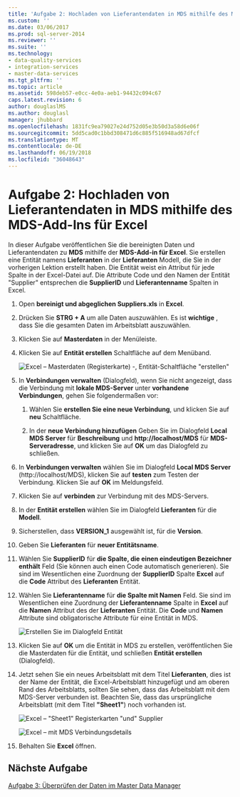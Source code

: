 ```yaml
---
title: 'Aufgabe 2: Hochladen von Lieferantendaten in MDS mithilfe des MDS-Add-in für Excel | Microsoft Docs'
ms.custom: ''
ms.date: 03/06/2017
ms.prod: sql-server-2014
ms.reviewer: ''
ms.suite: ''
ms.technology:
- data-quality-services
- integration-services
- master-data-services
ms.tgt_pltfrm: ''
ms.topic: article
ms.assetid: 598deb57-e0cc-4e0a-aeb1-94432c094c67
caps.latest.revision: 6
author: douglaslMS
ms.author: douglasl
manager: jhubbard
ms.openlocfilehash: 1831fc9ea79027e24d752d05e3b50d3a58d6e06f
ms.sourcegitcommit: 5dd5cad0c1bbd308471d6c885f516948ad67dfcf
ms.translationtype: MT
ms.contentlocale: de-DE
ms.lasthandoff: 06/19/2018
ms.locfileid: "36048643"
---
```

# <a name="task-2-uploading-supplier-data-to-mds-using-mds-add-in-for-excel"></a>Aufgabe 2: Hochladen von Lieferantendaten in MDS mithilfe des MDS-Add-Ins für Excel
  In dieser Aufgabe veröffentlichen Sie die bereinigten Daten und Lieferantendaten zu **MDS** mithilfe der **MDS-Add-in für Excel**. Sie erstellen eine Entität namens **Lieferanten** in der **Lieferanten** Modell, die Sie in der vorherigen Lektion erstellt haben. Die Entität weist ein Attribut für jede Spalte in der Excel-Datei auf. Die Attribute Code und den Namen der Entität "Supplier" entsprechen die **SupplierID** und **Lieferantenname** Spalten in Excel.  
  
1.  Open **bereinigt und abgeglichen Suppliers.xls** in **Excel**.  
  
2.  Drücken Sie **STRG + A** um alle Daten auszuwählen. Es ist **wichtige** , dass Sie die gesamten Daten im Arbeitsblatt auszuwählen.  
  
3.  Klicken Sie auf **Masterdaten** in der Menüleiste.  
  
4.  Klicken Sie auf **Entität erstellen** Schaltfläche auf dem Menüband.  
  
     ![Excel – Masterdaten (Registerkarte) -, Entität-Schaltfläche "erstellen"](../../2014/tutorials/media/et-ulingsdtomdsusingmdsaddinforexcel-01.jpg "Excel – Masterdaten (Registerkarte) -, Entität-Schaltfläche \"erstellen\"")  
  
5.  In **Verbindungen verwalten** (Dialogfeld), wenn Sie nicht angezeigt, dass die Verbindung mit **lokale MDS-Server** unter **vorhandene Verbindungen**, gehen Sie folgendermaßen vor:  
  
    1.  Wählen Sie **erstellen Sie eine neue Verbindung**, und klicken Sie auf **neu** Schaltfläche.  
  
    2.  In der **neue Verbindung hinzufügen** Geben Sie im Dialogfeld **Local MDS Server** für **Beschreibung** und **http://localhost/MDS** für  **MDS-Serveradresse**, und klicken Sie auf **OK** um das Dialogfeld zu schließen.  
  
6.  In **Verbindungen verwalten** wählen Sie im Dialogfeld **Local MDS Server** (http://localhost/MDS), klicken Sie auf **testen** zum Testen der Verbindung. Klicken Sie auf **OK** im Meldungsfeld.  
  
7.  Klicken Sie auf **verbinden** zur Verbindung mit des MDS-Servers.  
  
8.  In der **Entität erstellen** wählen Sie im Dialogfeld **Lieferanten** für die **Modell**.  
  
9. Sicherstellen, dass **VERSION_1** ausgewählt ist, für die **Version**.  
  
10. Geben Sie **Lieferanten** für **neuer Entitätsname**.  
  
11. Wählen Sie **SupplierID** für **die Spalte, die einen eindeutigen Bezeichner enthält** Feld (Sie können auch einen Code automatisch generieren). Sie sind im Wesentlichen eine Zuordnung der **SupplierID** Spalte **Excel** auf die **Code** Attribut des **Lieferanten** Entität.  
  
12. Wählen Sie **Lieferantenname** für **die Spalte mit Namen** Feld. Sie sind im Wesentlichen eine Zuordnung der **Lieferantenname** Spalte in **Excel** auf die **Namen** Attribut des der **Lieferanten** Entität. Die **Code** und **Namen** Attribute sind obligatorische Attribute für eine Entität in MDS.  
  
     ![Erstellen Sie im Dialogfeld Entität](../../2014/tutorials/media/et-ulingsdtomdsusingmdsaddinforexcel-02.jpg "erstellen Entität (Dialogfeld)")  
  
13. Klicken Sie auf **OK** um die Entität in MDS zu erstellen, veröffentlichen Sie die Masterdaten für die Entität, und schließen **Entität erstellen** (Dialogfeld).  
  
14. Jetzt sehen Sie ein neues Arbeitsblatt mit dem Titel **Lieferanten**, dies ist der Name der Entität, die Excel-Arbeitsblatt hinzugefügt und am oberen Rand des Arbeitsblatts, sollten Sie sehen, dass das Arbeitsblatt mit dem MDS-Server verbunden ist. Beachten Sie, dass das ursprüngliche Arbeitsblatt (mit dem Titel **"Sheet1"**) noch vorhanden ist.  
  
     ![Excel – "Sheet1" Registerkarten "und" Supplier](../../2014/tutorials/media/et-ulingsdtomdsusingmdsaddinforexcel-03.jpg "Excel - Supplier \"und\" Registerkarten \"Sheet1\"")  
  
     ![Excel – mit MDS Verbindungsdetails](../../2014/tutorials/media/et-ulingsdtomdsusingmdsaddinforexcel-04.jpg "Excel – Verbindungsdetails MDS anzeigen")  
  
15. Behalten Sie **Excel** öffnen.  
  
## <a name="next-task"></a>Nächste Aufgabe  
 [Aufgabe 3: Überprüfen der Daten im Master Data Manager](../../2014/tutorials/task-3-verifying-the-data-in-master-data-manager.md)  
  
  
